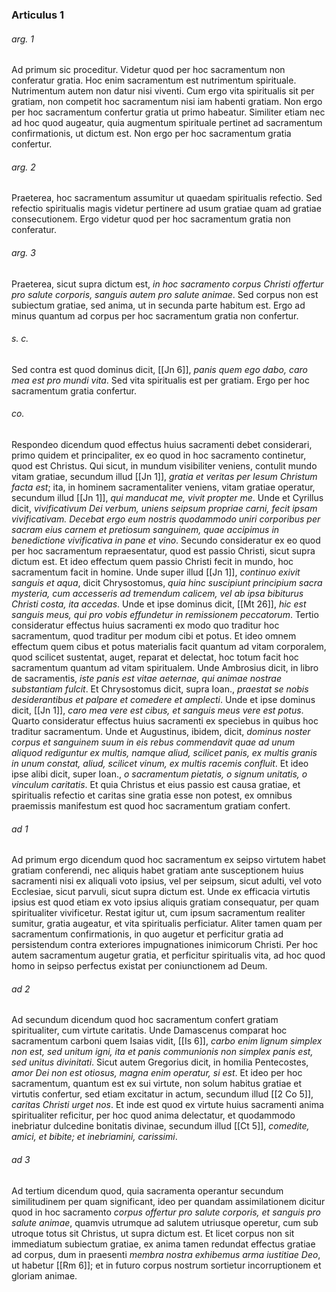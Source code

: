 ### Articulus 1

###### arg. 1
Ad primum sic proceditur. Videtur quod per hoc sacramentum non conferatur gratia. Hoc enim sacramentum est nutrimentum spirituale. Nutrimentum autem non datur nisi viventi. Cum ergo vita spiritualis sit per gratiam, non competit hoc sacramentum nisi iam habenti gratiam. Non ergo per hoc sacramentum confertur gratia ut primo habeatur. Similiter etiam nec ad hoc quod augeatur, quia augmentum spirituale pertinet ad sacramentum confirmationis, ut dictum est. Non ergo per hoc sacramentum gratia confertur.

###### arg. 2
Praeterea, hoc sacramentum assumitur ut quaedam spiritualis refectio. Sed refectio spiritualis magis videtur pertinere ad usum gratiae quam ad gratiae consecutionem. Ergo videtur quod per hoc sacramentum gratia non conferatur.

###### arg. 3
Praeterea, sicut supra dictum est, *in hoc sacramento corpus Christi offertur pro salute corporis, sanguis autem pro salute animae*. Sed corpus non est subiectum gratiae, sed anima, ut in secunda parte habitum est. Ergo ad minus quantum ad corpus per hoc sacramentum gratia non confertur.

###### s. c.
Sed contra est quod dominus dicit, [[Jn 6]], *panis quem ego dabo, caro mea est pro mundi vita*. Sed vita spiritualis est per gratiam. Ergo per hoc sacramentum gratia confertur.

###### co.
Respondeo dicendum quod effectus huius sacramenti debet considerari, primo quidem et principaliter, ex eo quod in hoc sacramento continetur, quod est Christus. Qui sicut, in mundum visibiliter veniens, contulit mundo vitam gratiae, secundum illud [[Jn 1]], *gratia et veritas per Iesum Christum facta est*; ita, in hominem sacramentaliter veniens, vitam gratiae operatur, secundum illud [[Jn 1]], *qui manducat me, vivit propter me*. Unde et Cyrillus dicit, *vivificativum Dei verbum, uniens seipsum propriae carni, fecit ipsam vivificativam. Decebat ergo eum nostris quodammodo uniri corporibus per sacram eius carnem et pretiosum sanguinem, quae accipimus in benedictione vivificativa in pane et vino*. Secundo consideratur ex eo quod per hoc sacramentum repraesentatur, quod est passio Christi, sicut supra dictum est. Et ideo effectum quem passio Christi fecit in mundo, hoc sacramentum facit in homine. Unde super illud [[Jn 1]], *continuo exivit sanguis et aqua*, dicit Chrysostomus, *quia hinc suscipiunt principium sacra mysteria, cum accesseris ad tremendum calicem, vel ab ipsa bibiturus Christi costa, ita accedas*. Unde et ipse dominus dicit, [[Mt 26]], *hic est sanguis meus, qui pro vobis effundetur in remissionem peccatorum*. Tertio consideratur effectus huius sacramenti ex modo quo traditur hoc sacramentum, quod traditur per modum cibi et potus. Et ideo omnem effectum quem cibus et potus materialis facit quantum ad vitam corporalem, quod scilicet sustentat, auget, reparat et delectat, hoc totum facit hoc sacramentum quantum ad vitam spiritualem. Unde Ambrosius dicit, in libro de sacramentis, *iste panis est vitae aeternae, qui animae nostrae substantiam fulcit*. Et Chrysostomus dicit, supra Ioan., *praestat se nobis desiderantibus et palpare et comedere et amplecti*. Unde et ipse dominus dicit, [[Jn 1]], *caro mea vere est cibus, et sanguis meus vere est potus*. Quarto consideratur effectus huius sacramenti ex speciebus in quibus hoc traditur sacramentum. Unde et Augustinus, ibidem, dicit, *dominus noster corpus et sanguinem suum in eis rebus commendavit quae ad unum aliquod rediguntur ex multis, namque aliud, scilicet panis, ex multis granis in unum constat, aliud, scilicet vinum, ex multis racemis confluit*. Et ideo ipse alibi dicit, super Ioan., *o sacramentum pietatis, o signum unitatis, o vinculum caritatis*. Et quia Christus et eius passio est causa gratiae, et spiritualis refectio et caritas sine gratia esse non potest, ex omnibus praemissis manifestum est quod hoc sacramentum gratiam confert.

###### ad 1
Ad primum ergo dicendum quod hoc sacramentum ex seipso virtutem habet gratiam conferendi, nec aliquis habet gratiam ante susceptionem huius sacramenti nisi ex aliquali voto ipsius, vel per seipsum, sicut adulti, vel voto Ecclesiae, sicut parvuli, sicut supra dictum est. Unde ex efficacia virtutis ipsius est quod etiam ex voto ipsius aliquis gratiam consequatur, per quam spiritualiter vivificetur. Restat igitur ut, cum ipsum sacramentum realiter sumitur, gratia augeatur, et vita spiritualis perficiatur. Aliter tamen quam per sacramentum confirmationis, in quo augetur et perficitur gratia ad persistendum contra exteriores impugnationes inimicorum Christi. Per hoc autem sacramentum augetur gratia, et perficitur spiritualis vita, ad hoc quod homo in seipso perfectus existat per coniunctionem ad Deum.

###### ad 2
Ad secundum dicendum quod hoc sacramentum confert gratiam spiritualiter, cum virtute caritatis. Unde Damascenus comparat hoc sacramentum carboni quem Isaias vidit, [[Is 6]], *carbo enim lignum simplex non est, sed unitum igni, ita et panis communionis non simplex panis est, sed unitus divinitati*. Sicut autem Gregorius dicit, in homilia Pentecostes, *amor Dei non est otiosus, magna enim operatur, si est*. Et ideo per hoc sacramentum, quantum est ex sui virtute, non solum habitus gratiae et virtutis confertur, sed etiam excitatur in actum, secundum illud [[2 Co 5]], *caritas Christi urget nos*. Et inde est quod ex virtute huius sacramenti anima spiritualiter reficitur, per hoc quod anima delectatur, et quodammodo inebriatur dulcedine bonitatis divinae, secundum illud [[Ct 5]], *comedite, amici, et bibite; et inebriamini, carissimi*.

###### ad 3
Ad tertium dicendum quod, quia sacramenta operantur secundum similitudinem per quam significant, ideo per quandam assimilationem dicitur quod in hoc sacramento *corpus offertur pro salute corporis, et sanguis pro salute animae*, quamvis utrumque ad salutem utriusque operetur, cum sub utroque totus sit Christus, ut supra dictum est. Et licet corpus non sit immediatum subiectum gratiae, ex anima tamen redundat effectus gratiae ad corpus, dum in praesenti *membra nostra exhibemus arma iustitiae Deo*, ut habetur [[Rm 6]]; et in futuro corpus nostrum sortietur incorruptionem et gloriam animae.

